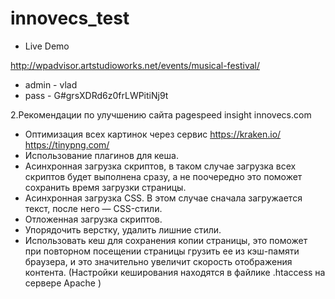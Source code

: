 # innovecs_test

- Live Demo 

http://wpadvisor.artstudioworks.net/events/musical-festival/

- admin - vlad 
- pass - G#grsXDRd6z0frLWPitiNj9t


2.Рекомендации по улучшению сайта pagespeed insight innovecs.com 

- Оптимизация всех картинок через сервис https://kraken.io/ https://tinypng.com/
- Использование плагинов для кеша.
- Асинхронная загрузка скриптов, в таком случае загрузка всех скриптов будет выполнена сразу, а не поочередно это поможет сохранить время загрузки страницы.
- Асинхронная загрузка CSS. В этом случае сначала загружается текст, после него — CSS-стили.
- Отложенная загрузка скриптов.
- Упорядочить верстку, удалить лишние стили.
- Использовать кеш для сохранения копии страницы, это поможет при повторном посещении страницы грузить ее из кэш-памяти браузера, и это значительно увеличит скорость отображения контента.
(Настройки кеширования находятся в файлике .htaccess на сервере Apache )


